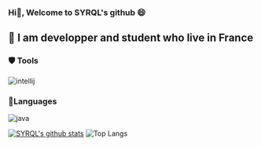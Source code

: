 ### Hi👋, Welcome to SYRQL's github 😄

## 💬 I am developper and student who live in France

### 🛡️ Tools

![intellij](https://user-images.githubusercontent.com/41534598/108599316-bf7c2080-7390-11eb-8d7d-2a95f97a2fda.png)

### 📡Languages

![java](https://user-images.githubusercontent.com/41534598/108599307-ad01e700-7390-11eb-9792-d798b1a02f38.png)

[![SYRQL's github stats](https://github-readme-stats.vercel.app/api?username=Syrql&theme=blue-green)](https://github.com/Syrql) ![Top Langs](https://github-readme-stats.vercel.app/api/top-langs/?username=SYRQL&layout=compact&theme=blue-green)

<!--
**Syrql/SYRQL** is a ✨ _special_ ✨ repository because its `README.md` (this file) appears on your GitHub profile.

Here are some ideas to get you started:

- 🔭 I’m currently working on ...
- 🌱 I’m currently learning ...
- 👯 I’m looking to collaborate on ...
- 🤔 I’m looking for help with ...
- 💬 Ask me about ...
- 📫 How to reach me: ...
- 😄 Pronouns: ...
- ⚡ Fun fact: ...
-->
 
